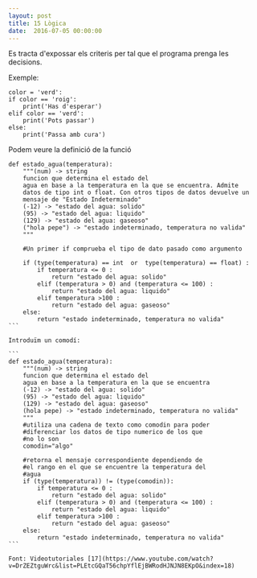 ```yaml
---
layout: post
title: 15 Lògica
date:  2016-07-05 00:00:00
---
```


Es tracta d'expossar els criteris per tal que el programa prenga les decisions.

Exemple:

	color = 'verd':
	if color == 'roig':
	    print('Has d'esperar')
	elif color == 'verd':
	    print('Pots passar')
	else:
	    print('Passa amb cura')

Podem veure la definició de la funció

````
def estado_agua(temperatura):
    """(num) -> string
    funcion que determina el estado del
    agua en base a la temperatura en la que se encuentra. Admite
    datos de tipo int o float. Con otros tipos de datos devuelve un
    mensaje de "Estado Indeterminado"
    (-12) -> "estado del agua: solido"
    (95) -> "estado del agua: liquido"
    (129) -> "estado del agua: gaseoso"
    ("hola pepe") -> "estado indeterminado, temperatura no valida"
    """ 
 
    #Un primer if comprueba el tipo de dato pasado como argumento    
     
    if (type(temperatura) == int  or  type(temperatura) == float) :
        if temperatura <= 0 :
            return "estado del agua: solido"
        elif (temperatura > 0) and (temperatura <= 100) :
            return "estado del agua: liquido"
        elif temperatura >100 :
            return "estado del agua: gaseoso"
    else:
        return "estado indeterminado, temperatura no valida"
```

Introduïm un comodí:

```
def estado_agua(temperatura):
    """(num) -> string
    funcion que determina el estado del
    agua en base a la temperatura en la que se encuentra
    (-12) -> "estado del agua: solido"
    (95) -> "estado del agua: liquido"
    (129) -> "estado del agua: gaseoso"
    (hola pepe) -> "estado indeterminado, temperatura no valida"
    """
    #utiliza una cadena de texto como comodin para poder
    #diferenciar los datos de tipo numerico de los que
    #no lo son
    comodin="algo"
 
    #retorna el mensaje correspondiente dependiendo de
    #el rango en el que se encuentre la temperatura del
    #agua 
    if (type(temperatura)) != (type(comodin)):
        if temperatura <= 0 :
            return "estado del agua: solido"
        elif (temperatura > 0) and (temperatura <= 100) :
            return "estado del agua: liquido"
        elif temperatura >100 :
            return "estado del agua: gaseoso"
    else:
        return "estado indeterminado, temperatura no valida"
```
	
Font: Videotutoriales [17](https://www.youtube.com/watch?v=DrZEZtguWrc&list=PLEtcGQaT56chpYflEjBWRodHJNJN8EKpO&index=18)

